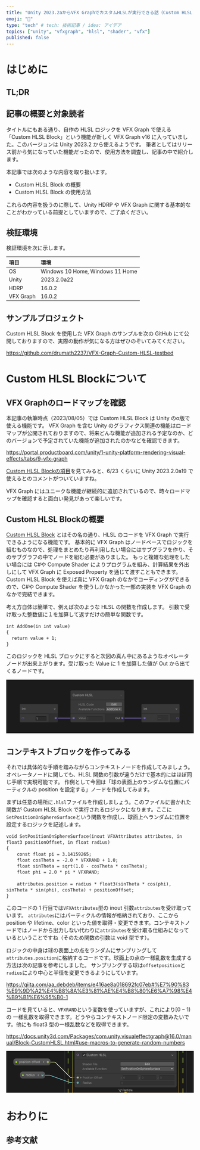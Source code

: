 ```yaml
---
title: "Unity 2023.2aからVFX GraphでカスタムHLSLが実行できる話（Custom HLSL Block）"
emoji: "🎇"
type: "tech" # tech: 技術記事 / idea: アイデア
topics: ["unity", "vfxgraph", "hlsl", "shader", "vfx"]
published: false
---
```


# はじめに

## TL;DR

## 記事の概要と対象読者

タイトルにもある通り、自作の HLSL ロジックを VFX Graph で使える「Custom HLSL Block」という機能が新しく VFX Graph v16 に入っていました。このバージョンは Unity 2023.2 から使えるようです。
筆者としてはリリース前から気になっていた機能だったので、使用方法を調査し、記事の中で紹介します。

本記事では次のような内容を取り扱います。

- Custom HLSL Block の概要
- Custom HLSL Block の使用方法

これらの内容を扱うのに際して、Unity HDRP や VFX Graph に関する基本的なことがわかっている前提としていますので、ご了承ください。

## 検証環境

検証環境を次に示します。

| 項目      | 環境                             |
| :-------- | :------------------------------- |
| OS        | Windows 10 Home, Windows 11 Home |
| Unity     | 2023.2.0a22                      |
| HDRP      | 16.0.2                           |
| VFX Graph | 16.0.2                           |

## サンプルプロジェクト

Custom HLSL Block を使用した VFX Graph のサンプルを次の GitHub にて公開しておりますので、実際の動作が気になる方はぜひのぞいてみてください。

https://github.com/drumath2237/VFX-Graph-Custom-HLSL-testbed

# Custom HLSL Blockについて

## VFX Graphのロードマップを確認

本記事の執筆時点（2023/08/05）では Custom HLSL Block は Unity のα版で使える機能です。
VFX Graph を含む Unity のグラフィクス関連の機能はロードマップが公開されておりますので、将来どんな機能が追加される予定なのか、どのバージョンで予定されていた機能が追加されたのかなどを確認できます。

https://portal.productboard.com/unity/1-unity-platform-rendering-visual-effects/tabs/9-vfx-graph

[Custom HLSL Blockの項目](https://portal.productboard.com/unity/1-unity-platform-rendering-visual-effects/c/114-custom-hlsl-block)を見てみると、6/23 くらいに Unity 2023.2.0a19 で使えるとのコメントがついていますね。

VFX Graph にはユニークな機能が継続的に追加されているので、時々ロードマップを確認すると面白い発見があって楽しいです。

## Custom HLSL Blockの概要

[Custom HLSL Block](https://docs.unity3d.com/Packages/com.unity.visualeffectgraph@16.0/manual/CustomHLSL-Common.html) とはその名の通り、HLSL のコードを VFX Graph で実行できるようになる機能です。
基本的に VFX Graph はノードベースでロジックを組むものなので、処理をまとめたり再利用したい場合にはサブグラフを作り、そのサブグラフの中でノードを組む必要がありました。
もっと複雑な処理をしたい場合には C#や Compute Shader によりプログラムを組み、計算結果を外出しにして VFX Graph に Exposed Property を通じて渡すこともできます。
Custom HLSL Block を使えば真に VFX Graph のなかでコーディングができるので、C#や Compute Shader を使うしかなかった一部の実装を VFX Graph のなかで完結できます。

考え方自体は簡単で、例えば次のような HLSL の関数を作成します。
引数で受け取った整数値に１を加算して返すだけの簡単な関数です。

```hlsl
int AddOne(in int value)
{
  return value + 1;
}
```

このロジックを HLSL ブロックにすると次図の真ん中にあるようなオペレータノードが出来上がります。受け取った Value に 1 を加算した値が Out から出てくるノードです。

![img](/images/vfx-graph-custom-hlsl/addOne.png)

## コンテキストブロックを作ってみる

それでは具体的な手順を踏みながらコンテキストノードを作成してみましょう。
オペレータノードに関しても、HLSL 関数の引数が違うだけで基本的にはほぼ同じ手順で実現可能です。
作例として今回は「球の表面上のランダムな位置にパーティクルの position を設定する」ノードを作成してみます。

まずは任意の場所に`.hlsl`ファイルを作成しましょう。このファイルに書かれた関数が Custom HLSL Block で実行されるロジックになります。ここに`SetPositionOnSphereSurface`という関数を作成し、球面上へランダムに位置を設定するロジックを記述します。

```hlsl:SetPositionOnSphereSurface.hlsl
void SetPositionOnSphereSurface(inout VFXAttributes attributes, in float3 positionOffset, in float radius)
{
    const float pi = 3.14159265;
    float cosTheta = -2.0 * VFXRAND + 1.0;
    float sinTheta = sqrt(1.0 - cosTheta * cosTheta);
    float phi = 2.0 * pi * VFXRAND;

    attributes.position = radius * float3(sinTheta * cos(phi), sinTheta * sin(phi), cosTheta) + positionOffset;
}
```

このコードの 1 行目では`VFXAttributes`型の inout 引数`attributes`を受け取っています。
`attributes`にはパーティクルの情報が格納されており、ここから position や lifetime、color といった値を取得・変更できます。コンテキストノードではノードから出力しない代わりに`attributes`を受け取る仕組みになっているということですね（そのため関数の引数は void 型です）。

ロジックの中身は球の表面上の点をランダムにサンプリングして`attributes.position`に格納するコードです。球面上の点の一様乱数を生成する方法は次の記事を参考にしました。
サンプリングする球は`offsetposition`と`radius`により中心と半径を変更できるようにしています。

https://qiita.com/aa_debdeb/items/e416ae8a018692fc07eb#%E7%90%83%E9%9D%A2%E4%B8%8A%E3%81%AE%E4%B8%80%E6%A7%98%E4%B9%B1%E6%95%B0-1

<!-- textlint-disable -->
コードを見ていると、`VFXRAND`という変数を使っていますが、これにより$[0-1)$の
一様乱数を取得できます。どうやらコンテキストノード限定の変数みたいです。他にも float3 型の一様乱数などを取得できます。
<!-- enable-textlint -->

https://docs.unity3d.com/Packages/com.unity.visualeffectgraph@16.0/manual/Block-CustomHLSL.html#use-macros-to-generate-random-numbers

![Alt text](/images/vfx-graph-custom-hlsl/spreheonSerface.png)

# おわりに

## 参考文献
